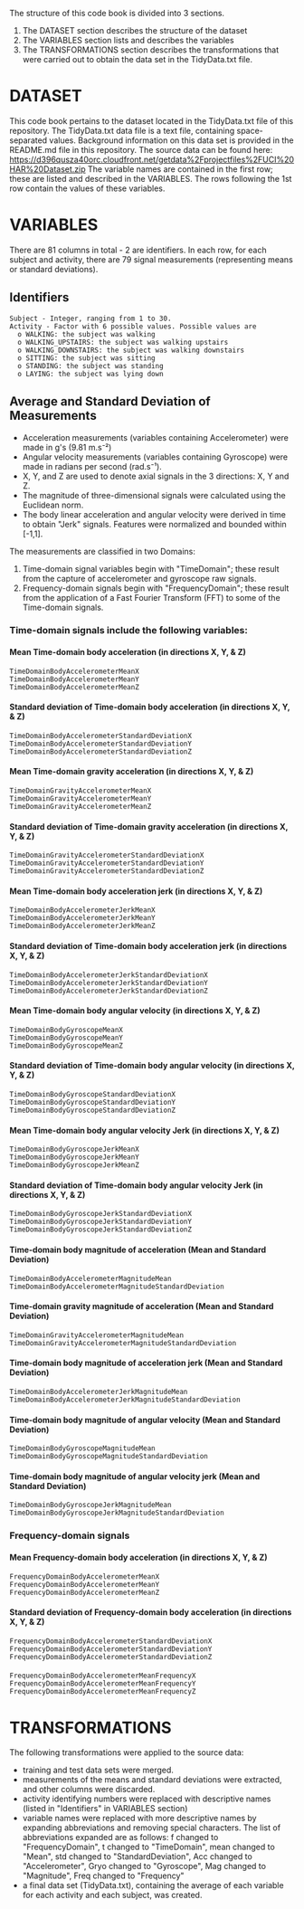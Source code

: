 The structure of this code book is divided into 3 sections. 
1.	The DATASET section describes the structure of the dataset
2.	The VARIABLES section lists and describes the variables
3.	The TRANSFORMATIONS section describes the transformations that were carried out to obtain the data set in the TidyData.txt file.


# DATASET
This code book pertains to the dataset located in the TidyData.txt file of this repository. 
The TidyData.txt data file is a text file, containing space-separated values. 
Background information on this data set is provided in the README.md file in this repository. The source data can be found here: https://d396qusza40orc.cloudfront.net/getdata%2Fprojectfiles%2FUCI%20HAR%20Dataset.zip
The variable names are contained in the first row; these are listed and described in the VARIABLES. The rows following the 1st row contain the values of these variables.


# VARIABLES
There are 81 columns in total - 2 are identifiers. 
In each row, for each subject and activity, there are 79 signal measurements (representing means or standard deviations).

## Identifiers
    Subject - Integer, ranging from 1 to 30.
    Activity - Factor with 6 possible values. Possible values are
      o	WALKING: the subject was walking
      o	WALKING_UPSTAIRS: the subject was walking upstairs
      o	WALKING_DOWNSTAIRS: the subject was walking downstairs
      o	SITTING: the subject was sitting
      o	STANDING: the subject was standing
      o	LAYING: the subject was lying down

## Average and Standard Deviation of Measurements
- Acceleration measurements (variables containing Accelerometer) were made in g's (9.81 m.s⁻²)
- Angular velocity measurements (variables containing Gyroscope) were made in radians per second (rad.s⁻¹).
- X, Y, and Z are used to denote axial signals in the 3 directions: X, Y and Z.
- The magnitude of three-dimensional signals were calculated using the Euclidean norm.
- The body linear acceleration and angular velocity were derived in time to obtain "Jerk" signals.
Features were normalized and bounded within [-1,1].

The measurements are classified in two Domains: 
  1.	Time-domain signal variables begin with "TimeDomain"; these result from the capture of accelerometer and gyroscope raw 
        signals.
  2.	Frequency-domain signals begin with "FrequencyDomain"; these result from the application of a Fast Fourier 
        Transform (FFT) to some of the Time-domain signals.


### Time-domain signals include the following variables: 

#### Mean Time-domain body acceleration (in directions X, Y, & Z)
    TimeDomainBodyAccelerometerMeanX
    TimeDomainBodyAccelerometerMeanY
    TimeDomainBodyAccelerometerMeanZ
#### Standard deviation of Time-domain body acceleration (in directions X, Y, & Z)
    TimeDomainBodyAccelerometerStandardDeviationX
    TimeDomainBodyAccelerometerStandardDeviationY
    TimeDomainBodyAccelerometerStandardDeviationZ

#### Mean Time-domain gravity acceleration (in directions X, Y, & Z)
    TimeDomainGravityAccelerometerMeanX
    TimeDomainGravityAccelerometerMeanY
    TimeDomainGravityAccelerometerMeanZ
#### Standard deviation of Time-domain gravity acceleration (in directions X, Y, & Z)
    TimeDomainGravityAccelerometerStandardDeviationX
    TimeDomainGravityAccelerometerStandardDeviationY
    TimeDomainGravityAccelerometerStandardDeviationZ

#### Mean Time-domain body acceleration jerk (in directions X, Y, & Z)
    TimeDomainBodyAccelerometerJerkMeanX
    TimeDomainBodyAccelerometerJerkMeanY
    TimeDomainBodyAccelerometerJerkMeanZ
#### Standard deviation of Time-domain body acceleration jerk (in directions X, Y, & Z)
    TimeDomainBodyAccelerometerJerkStandardDeviationX
    TimeDomainBodyAccelerometerJerkStandardDeviationY
    TimeDomainBodyAccelerometerJerkStandardDeviationZ
    
#### Mean Time-domain body angular velocity (in directions X, Y, & Z)
    TimeDomainBodyGyroscopeMeanX
    TimeDomainBodyGyroscopeMeanY
    TimeDomainBodyGyroscopeMeanZ 
#### Standard deviation of Time-domain body angular velocity (in directions X, Y, & Z)
    TimeDomainBodyGyroscopeStandardDeviationX
    TimeDomainBodyGyroscopeStandardDeviationY
    TimeDomainBodyGyroscopeStandardDeviationZ

#### Mean Time-domain body angular velocity Jerk (in directions X, Y, & Z)
    TimeDomainBodyGyroscopeJerkMeanX
    TimeDomainBodyGyroscopeJerkMeanY
    TimeDomainBodyGyroscopeJerkMeanZ
#### Standard deviation of Time-domain body angular velocity Jerk (in directions X, Y, & Z)
    TimeDomainBodyGyroscopeJerkStandardDeviationX
    TimeDomainBodyGyroscopeJerkStandardDeviationY
    TimeDomainBodyGyroscopeJerkStandardDeviationZ

#### Time-domain body magnitude of acceleration (Mean and Standard Deviation)
    TimeDomainBodyAccelerometerMagnitudeMean
    TimeDomainBodyAccelerometerMagnitudeStandardDeviation
#### Time-domain gravity magnitude of acceleration (Mean and Standard Deviation)
    TimeDomainGravityAccelerometerMagnitudeMean
    TimeDomainGravityAccelerometerMagnitudeStandardDeviation
#### Time-domain body magnitude of acceleration jerk (Mean and Standard Deviation)
    TimeDomainBodyAccelerometerJerkMagnitudeMean
    TimeDomainBodyAccelerometerJerkMagnitudeStandardDeviation

#### Time-domain body magnitude of angular velocity (Mean and Standard Deviation)
    TimeDomainBodyGyroscopeMagnitudeMean
    TimeDomainBodyGyroscopeMagnitudeStandardDeviation
#### Time-domain body magnitude of angular velocity jerk (Mean and Standard Deviation)
    TimeDomainBodyGyroscopeJerkMagnitudeMean
    TimeDomainBodyGyroscopeJerkMagnitudeStandardDeviation

### Frequency-domain signals
#### Mean Frequency-domain body acceleration (in directions X, Y, & Z)
    FrequencyDomainBodyAccelerometerMeanX
    FrequencyDomainBodyAccelerometerMeanY
    FrequencyDomainBodyAccelerometerMeanZ
#### Standard deviation of Frequency-domain body acceleration (in directions X, Y, & Z)
    FrequencyDomainBodyAccelerometerStandardDeviationX
    FrequencyDomainBodyAccelerometerStandardDeviationY
    FrequencyDomainBodyAccelerometerStandardDeviationZ

#### 
    FrequencyDomainBodyAccelerometerMeanFrequencyX
    FrequencyDomainBodyAccelerometerMeanFrequencyY
    FrequencyDomainBodyAccelerometerMeanFrequencyZ

# TRANSFORMATIONS
The following transformations were applied to the source data:
- training and test data sets were merged.
- measurements of the means and standard deviations were extracted, and other columns were discarded.
- activity identifying numbers were replaced with descriptive names (listed in "Identifiers" in VARIABLES section)
- variable names were replaced with more descriptive names by expanding abbreviations and removing special characters. The list of 
  abbreviations expanded are as follows: 
    f changed to "FrequencyDomain",
    t changed to "TimeDomain",
    mean changed to "Mean", 
    std changed to "StandardDeviation",
    Acc changed to "Accelerometer",
    Gryo changed to "Gyroscope",
    Mag changed to "Magnitude",
    Freq changed to "Frequency"
- a final data set (TidyData.txt), containing the average of each variable for each activity and each subject, was created.

